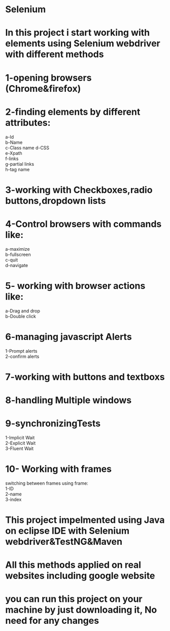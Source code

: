 # Selenium
# In this project i start working with elements using Selenium webdriver with different methods


# 1-opening browsers (Chrome&firefox)

# 2-finding elements by different attributes:    
a-Id   
b-Name  
c-Class name
d-CSS   
e-Xpath  
f-links   
g-partial links  
h-tag name                                                                   

# 3-working with Checkboxes,radio buttons,dropdown lists   


# 4-Control browsers with commands like:    
a-maximize  
b-fullscreen  
c-quit    
d-navigate       

# 5- working with browser actions like:  
a-Drag and drop  
b-Double click 

# 6-managing javascript Alerts 
1-Prompt alerts  
2-confirm alerts


# 7-working with buttons and textboxs

# 8-handling Multiple windows

# 9-synchronizingTests
1-Implicit Wait      
2-Explicit Wait           
3-Fluent Wait

# 10- Working with frames
 switching between frames using frame:   
 1-ID  
 2-name   
 3-index


# This project impelmented using Java on eclipse IDE with Selenium webdriver&TestNG&Maven
# All this methods applied on real websites including google website
# you can run this project on your machine by just downloading it, No need for any changes






 

